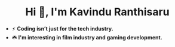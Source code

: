 <h1 align="center">Hi 👋, I'm Kavindu Ranthisaru</h1>

- ⚡ **Coding isn’t just for the tech industry.**
- ☘️ **I'm interesting in film industry and gaming development.**
